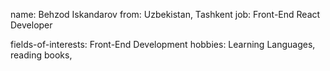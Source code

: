 name: Behzod Iskandarov
from: Uzbekistan, Tashkent
job: Front-End React Developer

fields-of-interests: Front-End Development
hobbies: Learning Languages, reading books,

<!--
**behzod6737/behzod6737** is a ✨ _special_ ✨ repository because its `README.md` (this file) appears on your GitHub profile.

Here are some ideas to get you started:

- 🔭 I’m currently working on ...
- 🌱 I’m currently learning ...
- 👯 I’m looking to collaborate on ...
- 🤔 I’m looking for help with ...
- 💬 Ask me about ...
- 📫 How to reach me: ...
- 😄 Pronouns: ...
- ⚡ Fun fact: ...
-->
